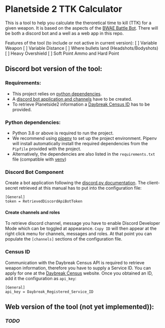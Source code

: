 # Planetside 2 TTK Calculator

This is a tool to help you calculate the theroretical time to kill (TTK) for a given weapon. It is based on the aspects of the [BWAE Battle Bot](https://github.com/ElReyZero/BWAEBattleBot). There will be both a discord bot and a well as a web app in this repo.

Features of the tool (to include or not active in current version):
[ ] Variable Weapon
[ ] Variable Distance
[ ] Where bullets land (Headshots/Bodyshots)
[ ] Heavy Overshield 
[ ] Soft Point Ammo and Hard Point

## Discord bot version of the tool:

### Requirements:
- This project relies on [python dependencies](#python-dependencies).
- A [discord bot application and channels](#discord-bot-component) have to be created.
- To retrieve Planetside2 information a [Daybreak Census ID](#census-id) has to be provided.

### Python dependencies:
- Python 3.8 or above is required to run the project.
- We recommend using [pipenv](https://pypi.org/project/pipenv/) to set up the project environment. Pipenv will install automatically install the required dependencies from the `Pipfile` provided with the project.
- Alternatively, the dependencies are also listed in the `requirements.txt` file (compatible with [venv](https://docs.python.org/3/library/venv.html))

### Discord Bot Component
Create a bot application following the [discord.py documentation](https://discordpy.readthedocs.io/en/latest/discord.html).
The client-secret retrieved at this manual has to put into the configuration file:
```buildoutcfg
[General]
token = RetrievedDiscordApiBotToken
```

#### Create channels and roles
To retrieve discord channel, message you have to enable Discord Developer Mode which can be toggled at appearance.
`Copy ID` will then appear at the right click menu for channels, messages and roles.
At that point you can populate the `[channels]` sections of the configuration file.

### Census ID
Communication with the Daybreak Census API is required to retrieve weapon information, therefore you have to supply a Service ID.
You can apply for one at the [Daybreak Census](http://census.daybreakgames.com/#service-id) website.
Once you obtained an ID, add it the configuration as `api_key`:
```
[General]
api_key = Daybreak_Registered_Service_ID
```

## Web version of the tool (not yet implemented)):

### *TODO*